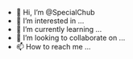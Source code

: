 - 👋 Hi, I’m @SpecialChub
- 👀 I’m interested in ...
- 🌱 I’m currently learning ...
- 💞️ I’m looking to collaborate on ...
- 📫 How to reach me ...

<!---
SpecialChub/SpecialChub is a ✨ special ✨ repository because its `README.md` (this file) appears on your GitHub profile.
You can click the Preview link to take a look at your changes.
--->
